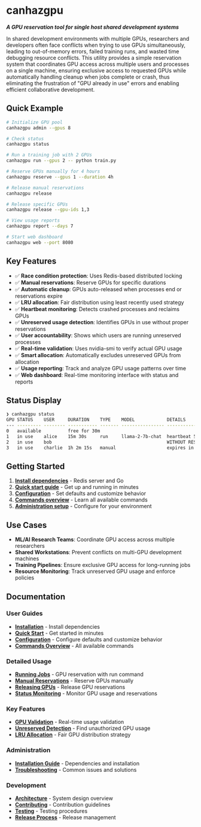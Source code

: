 # canhazgpu

***A GPU reservation tool for single host shared development systems***

In shared development environments with multiple GPUs, researchers and developers often face conflicts when trying to use GPUs simultaneously, leading to out-of-memory errors, failed training runs, and wasted time debugging resource conflicts. This utility provides a simple reservation system that coordinates GPU access across multiple users and processes on a single machine, ensuring exclusive access to requested GPUs while automatically handling cleanup when jobs complete or crash, thus eliminating the frustration of "GPU already in use" errors and enabling efficient collaborative development.

## Quick Example

```bash
# Initialize GPU pool
canhazgpu admin --gpus 8

# Check status 
canhazgpu status

# Run a training job with 2 GPUs
canhazgpu run --gpus 2 -- python train.py

# Reserve GPUs manually for 4 hours
canhazgpu reserve --gpus 1 --duration 4h

# Release manual reservations
canhazgpu release

# Release specific GPUs
canhazgpu release --gpu-ids 1,3

# View usage reports
canhazgpu report --days 7

# Start web dashboard
canhazgpu web --port 8080
```

## Key Features

- ✅ **Race condition protection**: Uses Redis-based distributed locking
- ✅ **Manual reservations**: Reserve GPUs for specific durations  
- ✅ **Automatic cleanup**: GPUs auto-released when processes end or reservations expire
- ✅ **LRU allocation**: Fair distribution using least recently used strategy
- ✅ **Heartbeat monitoring**: Detects crashed processes and reclaims GPUs
- ✅ **Unreserved usage detection**: Identifies GPUs in use without proper reservations
- ✅ **User accountability**: Shows which users are running unreserved processes
- ✅ **Real-time validation**: Uses nvidia-smi to verify actual GPU usage
- ✅ **Smart allocation**: Automatically excludes unreserved GPUs from allocation
- ✅ **Usage reporting**: Track and analyze GPU usage patterns over time
- ✅ **Web dashboard**: Real-time monitoring interface with status and reports

## Status Display

```bash
❯ canhazgpu status
GPU STATUS    USER     DURATION    TYPE    MODEL            DETAILS                    VALIDATION
--- --------- -------- ----------- ------- ---------------- -------------------------- ---------------------
0   available          free for 30m                                                   45MB used
1   in use    alice    15m 30s     run     llama-2-7b-chat  heartbeat 5s ago          8452MB, 1 processes
2   in use    bob                                           WITHOUT RESERVATION        1024MB used by PID 12345 (python3), PID 67890 (jupyter)
3   in use    charlie  1h 2m 15s   manual                   expires in 3h 15m 45s     no usage detected
```

## Getting Started

1. **[Install dependencies](installation.md)** - Redis server and Go
2. **[Quick start guide](quickstart.md)** - Get up and running in minutes  
3. **[Configuration](configuration.md)** - Set defaults and customize behavior
4. **[Commands overview](commands.md)** - Learn all available commands
5. **[Administration setup](installation.md)** - Configure for your environment

## Use Cases

- **ML/AI Research Teams**: Coordinate GPU access across multiple researchers
- **Shared Workstations**: Prevent conflicts on multi-GPU development machines  
- **Training Pipelines**: Ensure exclusive GPU access for long-running jobs
- **Resource Monitoring**: Track unreserved GPU usage and enforce policies

## Documentation

### User Guides
- **[Installation](installation.md)** - Install dependencies
- **[Quick Start](quickstart.md)** - Get started in minutes
- **[Configuration](configuration.md)** - Configure defaults and customize behavior
- **[Commands Overview](commands.md)** - All available commands

### Detailed Usage
- **[Running Jobs](usage-run.md)** - GPU reservation with run command
- **[Manual Reservations](usage-reserve.md)** - Reserve GPUs manually
- **[Releasing GPUs](usage-release.md)** - Release GPU reservations
- **[Status Monitoring](usage-status.md)** - Monitor GPU usage and reservations

### Key Features
- **[GPU Validation](features-validation.md)** - Real-time usage validation
- **[Unreserved Detection](features-unreserved.md)** - Find unauthorized GPU usage
- **[LRU Allocation](features-lru.md)** - Fair GPU distribution strategy

### Administration
- **[Installation Guide](installation.md)** - Dependencies and installation
- **[Troubleshooting](admin-troubleshooting.md)** - Common issues and solutions

### Development
- **[Architecture](dev-architecture.md)** - System design overview
- **[Contributing](dev-contributing.md)** - Contribution guidelines
- **[Testing](dev-testing.md)** - Testing procedures
- **[Release Process](dev-release.md)** - Release management